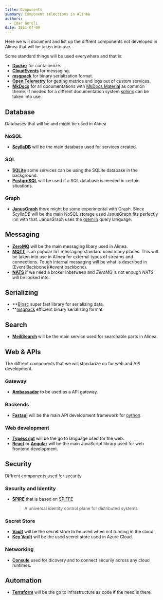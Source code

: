 ```yaml
---
title: Components
summary: Component selections in Alinea
authors:
  - Idar Bergli
date: 2021-04-09
---
```


Here we will document and list up the diffrent components not developed in Alinea that will be taken into use.

Some standard things will be used everywhere and that is:

- **[Docker](https://www.docker.com/)** for containerize.
- **[CloudEvents](https://cloudevents.io/)** for messaging.
- **[msgpack](https://msgpack.org/)** for binary serialization format.
- **[Open Telemetry](https://opentelemetry.io/)** for getting metrics and logs out of custom services.
- **[MkDocs](https://www.mkdocs.org/)** for all documentations with [MkDocs Material](https://squidfunk.github.io/mkdocs-material/) as common theme. If needed for a diffrent documentation system [sphinx](https://www.sphinx-doc.org/en/master/) can be taken into use.

## Database

Databases that will be and might be used in Alinea

### NoSQL

- **[ScyllaDB](https://www.scylladb.com/)** will be the main database used for services created.

### SQL

- **[SQLite](https://www.sqlite.org/index.html)** some services can be using the SQLite database in the background.
- **[PostgreSQL](https://www.postgresql.org/)** will be used if a SQL database is needed in certain situations.

### Graph

- **[JanusGraph](https://janusgraph.org/)** there might be some experimental with Graph. Since _ScyllaDB_ will be the main NoSQL storage used JanusGraph fits perfectly inn with that. JanusGraph uses the [gremlin](https://tinkerpop.apache.org/) query language.

## Messaging

- **[ZeroMQ](https://zeromq.org/)** will be the main messaging libary used in Alinea.
- **[MQTT](https://mqtt.org/)** is an popular IoT messaging standard used many places. This will be taken into use in Alinea for external types of streams and connections. Tough internal messaging will be what is described in [Event Backbone](#event backbone).
- **[NATS](https://nats.io/)** if we need a broker inbetween and _ZeroMQ_ is not enough _NATS_ will be looked into.

## Serializing

- **[Blosc](https://www.blosc.org/) super fast library for serializing data.
- **[msgpack](https://msgpack.org/) efficient binary serializing format.

## Search

- **[MeiliSearch](https://www.meilisearch.com/)** will be the main service used for searchable parts in Alinea.

## Web & APIs

The diffrent components that we will standarize on for web and API development.

### Gateway

- **[Ambassador](https://www.getambassador.io/)** to be used as a API gateway.

### Backends

- **[Fastapi](https://fastapi.tiangolo.com/)** will be the main API development framework for [python](https://www.python.org/).

### Web development

- **[Typescript]()** will be the go to language used for the web.
- **[React](https://reactjs.org/)** or **[Angular](https://angular.io/)** will be the main JavaScript library used for web frontend development.

## Security

Diffrent components used for security

### Security and Identity

- **[SPIRE](https://spiffe.io/docs/latest/spire-about/)** that is based on [SPIFFE](https://spiffe.io/)
  > A universal identity control plane for distributed systems

### Secret Store

- **[Vault](https://www.hashicorp.com/products/vault)** will be the secret store to be used when not running in the cloud.
- **[Key Vault](https://azure.microsoft.com/nb-no/services/key-vault/)** will be the used secret store used in Azure Cloud.

### Networking

- **[Consule](https://www.hashicorp.com/products/consul)** used for dicovery and to connect securily across any cloud runtimes.

## Automation

- **[Terraform](https://www.hashicorp.com/products/terraform)** will be the go to infrastructure as code if the need is there.
